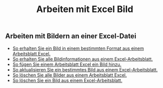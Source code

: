 ﻿---
title: Arbeiten mit Excel Bild
second_title: Aspose.Cells Cloud Documen
linktitle: Bild
type: docs
url: /de/pictures/
aliases: [/working-with-pictures/]
keywords: Working with picture on an Excel worksheet
description: So funktionieren Aspose.Cells Cloud REST APIs mit Bildern in einem Excel-Arbeitsblatt. SDK unterstützt verschiedene Entwicklungssprachen. Dazu gehören Android, C#, Go, Java, NodeJS, Perl, PHP, Python, Ruby und Swift.
weight: 100
kwords: Excel, Office Cloud, REST API, Tabellenkalkulation, PDF, CSV, Json, Markdown, Bilder
---
## Arbeiten mit Bildern an einer Excel-Datei

- [So erhalten Sie ein Bild in einem bestimmten Format aus einem Arbeitsblatt Excel.](/cells/de/pictures/get/)
- [So erhalten Sie alle Bildinformationen aus einem Excel-Arbeitsblatt.](/cells/de/pictures/get-all/)
- [So fügen Sie einem Arbeitsblatt Excel ein Bild hinzu.](/cells/de/pictures/add/)
- [So aktualisieren Sie ein bestimmtes Bild aus einem Excel-Arbeitsblatt.](/cells/de/pictures/update/)
- [So löschen Sie alle Bilder aus einem Arbeitsblatt Excel.](/cells/de/pictures/clear/)
- [So löschen Sie ein Bild aus einem Excel-Arbeitsblatt.](/cells/de/pictures/delete/)
